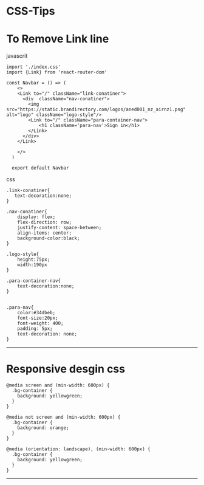 # CSS-Tips

# To Remove Link line

javascrit
```
import './index.css'
import {Link} from 'react-router-dom'

const Navbar = () => (
    <>
    <Link to="/" className="link-conatiner">
      <div  className="nav-conatiner">
        <img src="https://static.brandirectory.com/logos/aned001_nz_airnz1.png" alt="logo" className="logo-style"/>
        <Link to="/" className="para-container-nav">
            <h1 className='para-nav'>Sign in</h1>
        </Link>
      </div>
    </Link>

    </>
  )

  export default Navbar
```

css
```
.link-conatiner{
   text-decoration:none;
}

.nav-conatiner{
    display: flex;
    flex-direction: row;
    justify-content: space-between;
    align-items: center;
    background-color:black;
}

.logo-style{
    height:75px;
    width:190px
}

.para-container-nav{
    text-decoration:none;
}


.para-nav{
    color:#34dbeb;
    font-size:20px;
    font-weight: 400;
    padding: 5px;
    text-decoration: none;
}
```

---------------------------------------------------------------------------------------------------------------------------------------------

# Responsive desgin css

```
@media screen and (min-width: 600px) {
  .bg-container {
    background: yellowgreen;
  }
}

@media not screen and (min-width: 600px) {
  .bg-container {
    background: orange;
  }
}

@media (orientation: landscape), (min-width: 600px) {
  .bg-container {
    background: yellowgreen;
  }
}
```
---------------------------------------------------------------------
